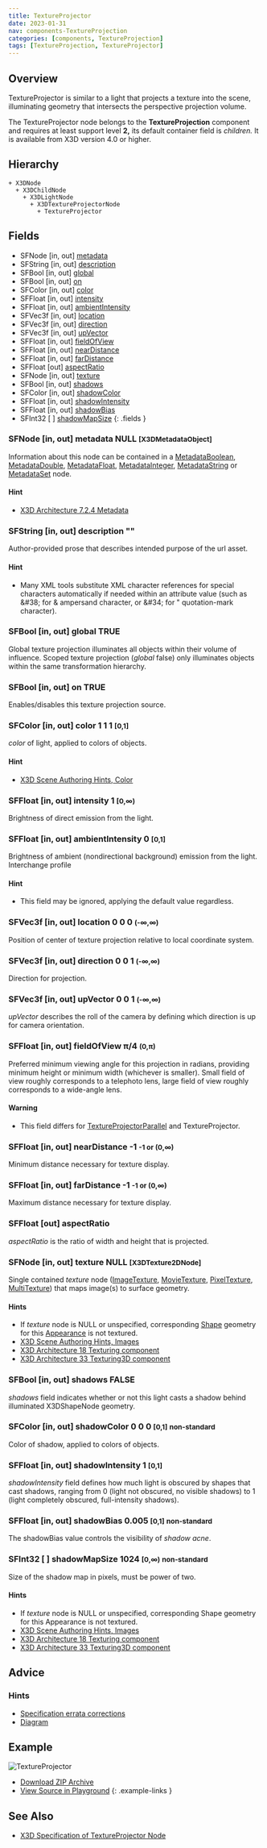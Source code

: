 ```yaml
---
title: TextureProjector
date: 2023-01-31
nav: components-TextureProjection
categories: [components, TextureProjection]
tags: [TextureProjection, TextureProjector]
---
```

<style>
.post h3 {
   word-spacing: 0.2em;
}
</style>

## Overview

TextureProjector is similar to a light that projects a texture into the scene, illuminating geometry that intersects the perspective projection volume.

The TextureProjector node belongs to the **TextureProjection** component and requires at least support level **2,** its default container field is *children.* It is available from X3D version 4.0 or higher.

## Hierarchy

```
+ X3DNode
  + X3DChildNode
    + X3DLightNode
      + X3DTextureProjectorNode
        + TextureProjector
```

## Fields

- SFNode \[in, out\] [metadata](#sfnode-in-out-metadata-null-x3dmetadataobject)
- SFString \[in, out\] [description](#sfstring-in-out-description-)
- SFBool \[in, out\] [global](#sfbool-in-out-global-true)
- SFBool \[in, out\] [on](#sfbool-in-out-on-true)
- SFColor \[in, out\] [color](#sfcolor-in-out-color-1-1-1-0-1)
- SFFloat \[in, out\] [intensity](#sffloat-in-out-intensity-1-0)
- SFFloat \[in, out\] [ambientIntensity](#sffloat-in-out-ambientintensity-0-0-1)
- SFVec3f \[in, out\] [location](#sfvec3f-in-out-location-0-0-0--)
- SFVec3f \[in, out\] [direction](#sfvec3f-in-out-direction-0-0-1--)
- SFVec3f \[in, out\] [upVector](#sfvec3f-in-out-upvector-0-0-1--)
- SFFloat \[in, out\] [fieldOfView](#sffloat-in-out-fieldofview-4-0)
- SFFloat \[in, out\] [nearDistance](#sffloat-in-out-neardistance--1--1-or-0)
- SFFloat \[in, out\] [farDistance](#sffloat-in-out-fardistance--1--1-or-0)
- SFFloat \[out\] [aspectRatio](#sffloat-out-aspectratio)
- SFNode \[in, out\] [texture](#sfnode-in-out-texture-null-x3dtexture2dnode)
- SFBool \[in, out\] [shadows](#sfbool-in-out-shadows-false)
- SFColor \[in, out\] [shadowColor](#sfcolor-in-out-shadowcolor-0-0-0-0-1-small-classbluenon-standard)
- SFFloat \[in, out\] [shadowIntensity](#sffloat-in-out-shadowintensity-1-0-1)
- SFFloat \[in, out\] [shadowBias](#sffloat-in-out-shadowbias-0005-0-1-small-classbluenon-standard)
- SFInt32 \[ \] [shadowMapSize](#sfint32---shadowmapsize-1024-0-small-classbluenon-standard)
{: .fields }

### SFNode [in, out] **metadata** NULL <small>[X3DMetadataObject]</small>

Information about this node can be contained in a [MetadataBoolean](/x_ite/components/core/metadataboolean/), [MetadataDouble](/x_ite/components/core/metadatadouble/), [MetadataFloat](/x_ite/components/core/metadatafloat/), [MetadataInteger](/x_ite/components/core/metadatainteger/), [MetadataString](/x_ite/components/core/metadatastring/) or [MetadataSet](/x_ite/components/core/metadataset/) node.

#### Hint

- [X3D Architecture 7.2.4 Metadata](https://www.web3d.org/specifications/X3Dv4/ISO-IEC19775-1v4-IS/Part01/components/core.html#Metadata)

### SFString [in, out] **description** ""

Author-provided prose that describes intended purpose of the url asset.

#### Hint

- Many XML tools substitute XML character references for special characters automatically if needed within an attribute value (such as &amp;#38; for &amp; ampersand character, or &amp;#34; for " quotation-mark character).

### SFBool [in, out] **global** TRUE

Global texture projection illuminates all objects within their volume of influence. Scoped texture projection (*global* false) only illuminates objects within the same transformation hierarchy.

### SFBool [in, out] **on** TRUE

Enables/disables this texture projection source.

### SFColor [in, out] **color** 1 1 1 <small>[0,1]</small>

*color* of light, applied to colors of objects.

#### Hint

- [X3D Scene Authoring Hints, Color](https://www.web3d.org/x3d/content/examples/X3dSceneAuthoringHints.html#Color)

### SFFloat [in, out] **intensity** 1 <small>[0,∞)</small>

Brightness of direct emission from the light.

### SFFloat [in, out] **ambientIntensity** 0 <small>[0,1]</small>

Brightness of ambient (nondirectional background) emission from the light. Interchange profile

#### Hint

- This field may be ignored, applying the default value regardless.

### SFVec3f [in, out] **location** 0 0 0 <small>(-∞,∞)</small>

Position of center of texture projection relative to local coordinate system.

### SFVec3f [in, out] **direction** 0 0 1 <small>(-∞,∞)</small>

Direction for projection.

### SFVec3f [in, out] **upVector** 0 0 1 <small>(-∞,∞)</small>

*upVector* describes the roll of the camera by defining which direction is up for camera orientation.

### SFFloat [in, out] **fieldOfView** π/4 <small>(0,π)</small>

Preferred minimum viewing angle for this projection in radians, providing minimum height or minimum width (whichever is smaller). Small field of view roughly corresponds to a telephoto lens, large field of view roughly corresponds to a wide-angle lens.

#### Warning

- This field differs for [TextureProjectorParallel](/x_ite/components/textureprojection/textureprojectorparallel/) and TextureProjector.

### SFFloat [in, out] **nearDistance** -1 <small>-1 or (0,∞)</small>

Minimum distance necessary for texture display.

### SFFloat [in, out] **farDistance** -1 <small>-1 or (0,∞)</small>

Maximum distance necessary for texture display.

### SFFloat [out] **aspectRatio**

*aspectRatio* is the ratio of width and height that is projected.

### SFNode [in, out] **texture** NULL <small>[X3DTexture2DNode]</small>

Single contained *texture* node ([ImageTexture](/x_ite/components/texturing/imagetexture/), [MovieTexture](/x_ite/components/texturing/movietexture/), [PixelTexture](/x_ite/components/texturing/pixeltexture/), [MultiTexture](/x_ite/components/texturing/multitexture/)) that maps image(s) to surface geometry.

#### Hints

- If *texture* node is NULL or unspecified, corresponding [Shape](/x_ite/components/shape/shape/) geometry for this [Appearance](/x_ite/components/shape/appearance/) is not textured.
- [X3D Scene Authoring Hints, Images](https://www.web3d.org/x3d/content/examples/X3dSceneAuthoringHints.html#Images)
- [X3D Architecture 18 Texturing component](https://www.web3d.org/specifications/X3Dv4/ISO-IEC19775-1v4-IS/Part01/components/texturing.html)
- [X3D Architecture 33 Texturing3D component](https://www.web3d.org/specifications/X3Dv4/ISO-IEC19775-1v4-IS/Part01/components/texture3D.html)

### SFBool [in, out] **shadows** FALSE

*shadows* field indicates whether or not this light casts a shadow behind illuminated X3DShapeNode geometry.

### SFColor [in, out] **shadowColor** 0 0 0 <small>[0,1]</small> <small class="blue">non-standard</small>

Color of shadow, applied to colors of objects.

### SFFloat [in, out] **shadowIntensity** 1 <small>[0,1]</small>

*shadowIntensity* field defines how much light is obscured by shapes that cast shadows, ranging from 0 (light not obscured, no visible shadows) to 1 (light completely obscured, full-intensity shadows).

### SFFloat [in, out] **shadowBias** 0.005 <small>[0,1]</small> <small class="blue">non-standard</small>

The shadowBias value controls the visibility of *shadow acne*.

### SFInt32 [ ] **shadowMapSize** 1024 <small>[0,∞)</small> <small class="blue">non-standard</small>

Size of the shadow map in pixels, must be power of two.

#### Hints

- If *texture* node is NULL or unspecified, corresponding Shape geometry for this Appearance is not textured.
- [X3D Scene Authoring Hints, Images](https://www.web3d.org/x3d/content/examples/X3dSceneAuthoringHints.html#Images)
- [X3D Architecture 18 Texturing component](https://www.web3d.org/specifications/X3Dv4Draft/ISO-IEC19775-1v4-IS.proof//Part01/components/texturing.html)
- [X3D Architecture 33 Texturing3D component](https://www.web3d.org/specifications/X3Dv4Draft/ISO-IEC19775-1v4-IS.proof//Part01/components/texture3D.html)

## Advice

### Hints

- [Specification errata corrections](https://www.web3d.org/specifications/X3Dv4Draft/ISO-IEC19775-1v4.1-CD/Part01/components/textureProjection.html#TextureProjector)
- [Diagram](https://www.web3d.org/specifications/X3Dv4Draft/ISO-IEC19775-1v4.1-CD/Images/ptmperspective2.png)

## Example

<x3d-canvas class="xr-button-br" src="https://create3000.github.io/media/examples/TextureProjection/TextureProjector/TextureProjector.x3d" contentScale="auto" update="auto">
  <img src="https://create3000.github.io/media/examples/TextureProjection/TextureProjector/screenshot.avif" alt="TextureProjector"/>
</x3d-canvas>

- [Download ZIP Archive](https://create3000.github.io/media/examples/TextureProjection/TextureProjector/TextureProjector.zip)
- [View Source in Playground](/x_ite/playground/?url=https://create3000.github.io/media/examples/TextureProjection/TextureProjector/TextureProjector.x3d)
{: .example-links }

## See Also

- [X3D Specification of TextureProjector Node](https://www.web3d.org/documents/specifications/19775-1/V4.0/Part01/components/textureprojector.html#TextureProjector)
